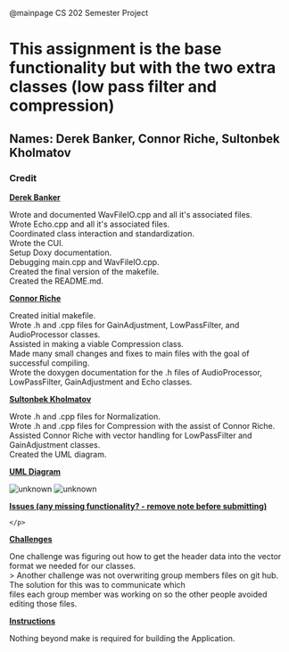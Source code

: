 @mainpage CS 202 Semester Project

<h1><b>This assignment is the base functionality but with the two extra classes (low pass filter and compression)</b></h1>

<h2><b>Names: Derek Banker, Connor Riche, Sultonbek Kholmatov</b></h2>

<h3><b>Credit</b></h3>

<b><u>Derek Banker</u></b>
    <p>
    Wrote and documented WavFileIO.cpp and all it's associated files.<br>
    Wrote Echo.cpp and all it's associated files.<br>
    Coordinated class interaction and standardization.<br>
    Wrote the CUI.<br>
    Setup Doxy documentation.<br>
    Debugging main.cpp and WavFileIO.cpp.<br>
    Created the final version of the makefile.<br>
    Created the README.md.<br>
    </p> 

<b><u>Connor Riche</u></b>
    <p> 
    Created initial makefile. <br>
    Wrote .h and .cpp files for GainAdjustment, LowPassFilter, and AudioProcessor classes.<br>
    Assisted in making a viable Compression class.<br>
    Made many small changes and fixes to main files with the goal of successful compiling.<br>
    Wrote the doxygen documentation for the .h files of AudioProcessor, LowPassFilter, GainAdjustment and Echo classes.<br>
    </p>

<b><u>Sultonbek Kholmatov</u></b>
    <p> 
    Wrote .h and .cpp files for Normalization.<br>
    Wrote .h and .cpp files for Compression with the assist of Connor Riche.<br>
    Assisted Connor Riche with vector handling for LowPassFilter and GainAdjustment classes.<br>
    Created the UML diagram.<br>
    </p>

<b><u>UML Diagram</u></b>

![unknown](https://user-images.githubusercontent.com/89618653/145159534-9f8fd25f-bc8d-4995-845d-1bb515aa1fc6.png)
![unknown](https://user-images.githubusercontent.com/89618653/145160184-37075eb6-b2df-4d0b-91ce-9f9fdabe529a.png)


<b><u>Issues (any missing functionality? - remove note before submitting)</u></b>
    <p>

    </p> 

<b><u>Challenges</u></b>
    <p>
    One challenge was figuring out how to get the header data into the vector format we needed for our classes.<br>>
    Another challenge was not overwriting group members files on git hub. The solution for this was to communicate which<br>
    files each group member was working on so the other people avoided editing those files.<br>
    </p> 

<b><u>Instructions</u></b>
    <p>
    Nothing beyond make is required for building the Application.<br>
    </p> 
